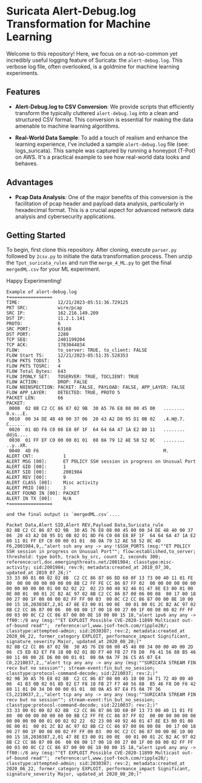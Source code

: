 # Suricata Alert-Debug.log Transformation for Machine Learning

Welcome to this repository! Here, we focus on a not-so-common yet incredibly useful logging feature of Suricata: the `alert-debug.log`. This verbose log file, often overlooked, is a goldmine for machine learning experiments. 

## Features

- **Alert-Debug.log to CSV Conversion**: We provide scripts that efficiently transform the typically cluttered `alert-debug.log` into a clean and structured CSV format. This conversion is essential for making the data amenable to machine learning algorithms.

- **Real-World Data Sample**: To add a touch of realism and enhance the learning experience, I've included a sample `alert-debug.log` file (see: logs_suricata). This sample was captured by running a honeypot (T-Pot) on AWS. It's a practical example to see how real-world data looks and behaves.

## Advantages

- **Pcap Data Analysis**: One of the major benefits of this conversion is the facilitation of pcap header and payload data analysis, particularly in hexadecimal format. This is a crucial aspect for advanced network data analysis and cybersecurity applications.

## Getting Started

To begin, first clone this repository. After cloning, execute `parser.py` followed by `2csv.py` to initiate the data transformation process. Then unzip the `Tpot_suricata_rules` and run the `merge_4_ML.py` to get the final `mergedML.csv` for your ML experiment.  

Happy Experimenting!


```
Example of alert-debug.log
+================
TIME:              12/21/2023-05:51:36.729125
PKT SRC:           wire/pcap
SRC IP:            162.216.149.209
DST IP:            11.2.1.141
PROTO:             6
SRC PORT:          63168
DST PORT:          2280
TCP SEQ:           2401199204
TCP ACK:           1783044834
FLOW:              to_server: TRUE, to_client: FALSE
FLOW Start TS:     12/21/2023-05:51:35.528353
FLOW PKTS TODST:   5
FLOW PKTS TOSRC:   4
FLOW Total Bytes:  643
FLOW IPONLY SET:   TOSERVER: TRUE, TOCLIENT: TRUE
FLOW ACTION:       DROP: FALSE
FLOW NOINSPECTION: PACKET: FALSE, PAYLOAD: FALSE, APP_LAYER: FALSE
FLOW APP_LAYER:    DETECTED: TRUE, PROTO 5
PACKET LEN:        66
PACKET:
 0000  02 8B C2 CC 86 87 02 9B  30 A5 76 E8 08 00 45 00   ........ 0.v...E.
 0010  00 34 DE 48 40 00 37 06  20 43 A2 D8 95 D1 0B 02   .4.H@.7.  C......
 0020  01 8D F6 C0 08 E8 8F 1F  64 64 6A 47 1A E2 80 11   ........ ddjG....
 0030  01 FF EF C0 00 00 01 01  08 0A 79 12 AE 58 52 0C   ........ ..y..XR.
 0040  4D F6                                              M.
ALERT CNT:           1
ALERT MSG [00]:      ET POLICY SSH session in progress on Unusual Port
ALERT GID [00]:      1
ALERT SID [00]:      2001984
ALERT REV [00]:      9
ALERT CLASS [00]:    Misc activity
ALERT PRIO [00]:     3
ALERT FOUND IN [00]: PACKET
ALERT IN TX [00]:    N/A
+================
```

```
and the final output is `mergedML.csv`....

Packet Data,Alert SID,Alert REV,Payload Data,Suricata_rule
02 8B C2 CC 86 87 02 9B  30 A5 76 E8 08 00 45 00 00 34 DE 48 40 00 37 06  20 43 A2 D8 95 D1 0B 02 01 8D F6 C0 08 E8 8F 1F  64 64 6A 47 1A E2 80 11 01 FF EF C0 00 00 01 01  08 0A 79 12 AE 58 52 0C 4D F6,2001984,9,,"alert ssh any any -> any !$SSH_PORTS (msg:""ET POLICY SSH session in progress on Unusual Port""; flow:established,to_server; threshold: type both, track by_src, count 2, seconds 300; reference:url,doc.emergingthreats.net/2001984; classtype:misc-activity; sid:2001984; rev:9; metadata:created_at 2010_07_30, updated_at 2019_07_26;)"
33 33 00 01 00 02 02 8B  C2 CC 86 87 86 DD 60 0F 13 73 00 40 11 01 FE 80  00 00 00 00 00 00 00 8B C2 FF FE CC 86 87 FF 02  00 00 00 00 00 00 00 00 00 00 00 01 00 02 02 22  02 23 00 40 92 46 01 47 8E E3 00 01 00 0E 00 01  00 01 2C B2 AC 97 02 8B C2 CC 86 87 00 06 00 08  00 17 00 18 00 27 00 1F 00 08 00 02 FF FF 00 03  00 0C C2 CC 86 87 00 00 0E 10 00 00 15 18,2030387,2,01 47 8E E3 00 01 00 0E  00 01 00 01 2C B2 AC 97 02 8B C2 CC 86 87 00 06  00 08 00 17 00 18 00 27 00 1F 00 08 00 02 FF FF  00 03 00 0C C2 CC 86 87 00 00 0E 10 00 00 15 18,"alert ipv6 any any -> ff00::/8 any (msg:""ET EXPLOIT Possible CVE-2020-11899 Multicast out-of-bound read"";  reference:url,www.jsof-tech.com/ripple20/; classtype:attempted-admin; sid:2030387; rev:2; metadata:created_at 2020_06_22, former_category EXPLOIT, performance_impact Significant, signature_severity Major, updated_at 2020_08_20;)"
02 8B C2 CC 86 87 02 9B  30 A5 76 E8 08 00 45 48 00 34 00 00 40 00 2D 06  C5 ED 82 E7 F8 18 0B 02 01 8D F7 40 FB 27 F8 D0  F6 41 56 88 B5 46 80 11 08 00 2E D6 00 00 01 01  08 0A 0A 7F 36 C5 A5 07 E4 C0,2210037,2,,"alert tcp any any -> any any (msg:""SURICATA STREAM FIN recv but no session""; stream-event:fin_but_no_session; classtype:protocol-command-decode; sid:2210037; rev:2;)"
02 9B 30 A5 76 E8 02 8B  C2 CC 86 87 08 00 45 10 00 34 71 72 40 00 40 06  41 B3 0B 02 01 8D 82 E7 F8 18 FB 27 F7 40 56 88  B5 46 F8 D0 F6 42 80 11 01 D0 34 D0 00 00 01 01  08 0A A5 07 E4 F5 0A 7F 36 C5,2210037,2,,"alert tcp any any -> any any (msg:""SURICATA STREAM FIN recv but no session""; stream-event:fin_but_no_session; classtype:protocol-command-decode; sid:2210037; rev:2;)"
33 33 00 01 00 02 02 8B  C2 CC 86 87 86 DD 60 0F 13 73 00 40 11 01 FE 80  00 00 00 00 00 00 00 8B C2 FF FE CC 86 87 FF 02  00 00 00 00 00 00 00 00 00 00 00 01 00 02 02 22  02 23 00 40 92 46 01 47 8E E3 00 01 00 0E 00 01  00 01 2C B2 AC 97 02 8B C2 CC 86 87 00 06 00 08  00 17 00 18 00 27 00 1F 00 08 00 02 FF FF 00 03  00 0C C2 CC 86 87 00 00 0E 10 00 00 15 18,2030387,2,01 47 8E E3 00 01 00 0E  00 01 00 01 2C B2 AC 97 02 8B C2 CC 86 87 00 06  00 08 00 17 00 18 00 27 00 1F 00 08 00 02 FF FF  00 03 00 0C C2 CC 86 87 00 00 0E 10 00 00 15 18,"alert ipv6 any any -> ff00::/8 any (msg:""ET EXPLOIT Possible CVE-2020-11899 Multicast out-of-bound read"";  reference:url,www.jsof-tech.com/ripple20/; classtype:attempted-admin; sid:2030387; rev:2; metadata:created_at 2020_06_22, former_category EXPLOIT, performance_impact Significant, signature_severity Major, updated_at 2020_08_20;)"
```
